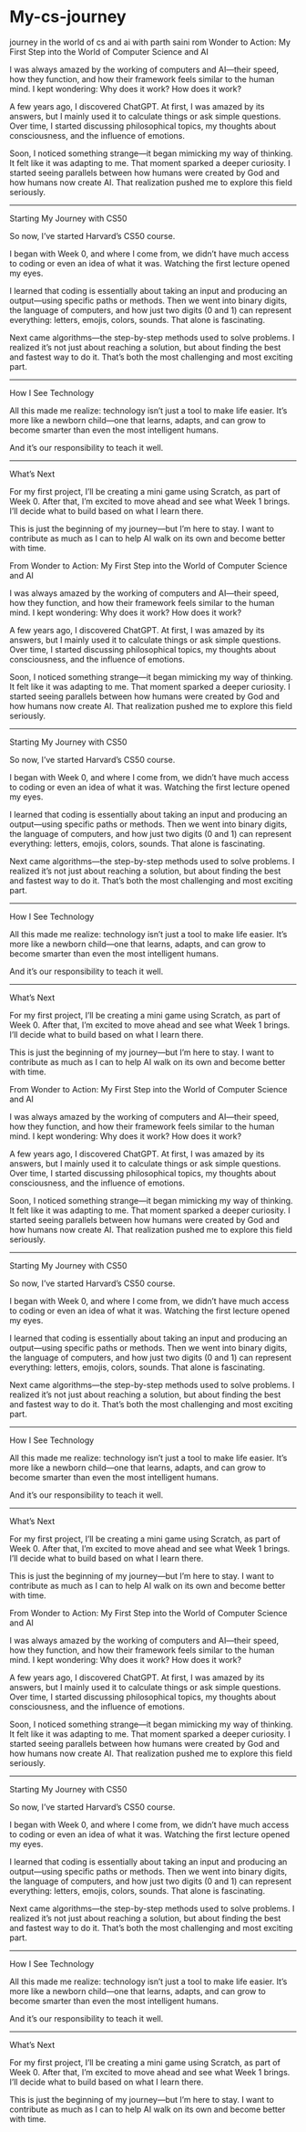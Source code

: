 # My-cs-journey
journey in the world of cs and ai with parth saini
rom Wonder to Action: My First Step into the World of Computer Science and AI

I was always amazed by the working of computers and AI—their speed, how they function, and how their framework feels similar to the human mind. I kept wondering: Why does it work? How does it work?

A few years ago, I discovered ChatGPT. At first, I was amazed by its answers, but I mainly used it to calculate things or ask simple questions. Over time, I started discussing philosophical topics, my thoughts about consciousness, and the influence of emotions.

Soon, I noticed something strange—it began mimicking my way of thinking. It felt like it was adapting to me. That moment sparked a deeper curiosity. I started seeing parallels between how humans were created by God and how humans now create AI. That realization pushed me to explore this field seriously.

---

Starting My Journey with CS50

So now, I’ve started Harvard’s CS50 course.

I began with Week 0, and where I come from, we didn’t have much access to coding or even an idea of what it was. Watching the first lecture opened my eyes.

I learned that coding is essentially about taking an input and producing an output—using specific paths or methods. Then we went into binary digits, the language of computers, and how just two digits (0 and 1) can represent everything: letters, emojis, colors, sounds. That alone is fascinating.

Next came algorithms—the step-by-step methods used to solve problems. I realized it’s not just about reaching a solution, but about finding the best and fastest way to do it. That’s both the most challenging and most exciting part.

---

How I See Technology

All this made me realize: technology isn’t just a tool to make life easier. It’s more like a newborn child—one that learns, adapts, and can grow to become smarter than even the most intelligent humans.

And it’s our responsibility to teach it well.

---

What’s Next

For my first project, I’ll be creating a mini game using Scratch, as part of Week 0. After that, I’m excited to move ahead and see what Week 1 brings. I’ll decide what to build based on what I learn there.

This is just the beginning of my journey—but I’m here to stay. I want to contribute as much as I can to help AI walk on its own and become better with time.

From Wonder to Action: My First Step into the World of Computer Science and AI

I was always amazed by the working of computers and AI—their speed, how they function, and how their framework feels similar to the human mind. I kept wondering: Why does it work? How does it work?

A few years ago, I discovered ChatGPT. At first, I was amazed by its answers, but I mainly used it to calculate things or ask simple questions. Over time, I started discussing philosophical topics, my thoughts about consciousness, and the influence of emotions.

Soon, I noticed something strange—it began mimicking my way of thinking. It felt like it was adapting to me. That moment sparked a deeper curiosity. I started seeing parallels between how humans were created by God and how humans now create AI. That realization pushed me to explore this field seriously.

---

Starting My Journey with CS50

So now, I’ve started Harvard’s CS50 course.

I began with Week 0, and where I come from, we didn’t have much access to coding or even an idea of what it was. Watching the first lecture opened my eyes.

I learned that coding is essentially about taking an input and producing an output—using specific paths or methods. Then we went into binary digits, the language of computers, and how just two digits (0 and 1) can represent everything: letters, emojis, colors, sounds. That alone is fascinating.

Next came algorithms—the step-by-step methods used to solve problems. I realized it’s not just about reaching a solution, but about finding the best and fastest way to do it. That’s both the most challenging and most exciting part.

---

How I See Technology

All this made me realize: technology isn’t just a tool to make life easier. It’s more like a newborn child—one that learns, adapts, and can grow to become smarter than even the most intelligent humans.

And it’s our responsibility to teach it well.

---

What’s Next

For my first project, I’ll be creating a mini game using Scratch, as part of Week 0. After that, I’m excited to move ahead and see what Week 1 brings. I’ll decide what to build based on what I learn there.

This is just the beginning of my journey—but I’m here to stay. I want to contribute as much as I can to help AI walk on its own and become better with time.

From Wonder to Action: My First Step into the World of Computer Science and AI

I was always amazed by the working of computers and AI—their speed, how they function, and how their framework feels similar to the human mind. I kept wondering: Why does it work? How does it work?

A few years ago, I discovered ChatGPT. At first, I was amazed by its answers, but I mainly used it to calculate things or ask simple questions. Over time, I started discussing philosophical topics, my thoughts about consciousness, and the influence of emotions.

Soon, I noticed something strange—it began mimicking my way of thinking. It felt like it was adapting to me. That moment sparked a deeper curiosity. I started seeing parallels between how humans were created by God and how humans now create AI. That realization pushed me to explore this field seriously.

---

Starting My Journey with CS50

So now, I’ve started Harvard’s CS50 course.

I began with Week 0, and where I come from, we didn’t have much access to coding or even an idea of what it was. Watching the first lecture opened my eyes.

I learned that coding is essentially about taking an input and producing an output—using specific paths or methods. Then we went into binary digits, the language of computers, and how just two digits (0 and 1) can represent everything: letters, emojis, colors, sounds. That alone is fascinating.

Next came algorithms—the step-by-step methods used to solve problems. I realized it’s not just about reaching a solution, but about finding the best and fastest way to do it. That’s both the most challenging and most exciting part.

---

How I See Technology

All this made me realize: technology isn’t just a tool to make life easier. It’s more like a newborn child—one that learns, adapts, and can grow to become smarter than even the most intelligent humans.

And it’s our responsibility to teach it well.

---

What’s Next

For my first project, I’ll be creating a mini game using Scratch, as part of Week 0. After that, I’m excited to move ahead and see what Week 1 brings. I’ll decide what to build based on what I learn there.

This is just the beginning of my journey—but I’m here to stay. I want to contribute as much as I can to help AI walk on its own and become better with time.

From Wonder to Action: My First Step into the World of Computer Science and AI

I was always amazed by the working of computers and AI—their speed, how they function, and how their framework feels similar to the human mind. I kept wondering: Why does it work? How does it work?

A few years ago, I discovered ChatGPT. At first, I was amazed by its answers, but I mainly used it to calculate things or ask simple questions. Over time, I started discussing philosophical topics, my thoughts about consciousness, and the influence of emotions.

Soon, I noticed something strange—it began mimicking my way of thinking. It felt like it was adapting to me. That moment sparked a deeper curiosity. I started seeing parallels between how humans were created by God and how humans now create AI. That realization pushed me to explore this field seriously.

---

Starting My Journey with CS50

So now, I’ve started Harvard’s CS50 course.

I began with Week 0, and where I come from, we didn’t have much access to coding or even an idea of what it was. Watching the first lecture opened my eyes.

I learned that coding is essentially about taking an input and producing an output—using specific paths or methods. Then we went into binary digits, the language of computers, and how just two digits (0 and 1) can represent everything: letters, emojis, colors, sounds. That alone is fascinating.

Next came algorithms—the step-by-step methods used to solve problems. I realized it’s not just about reaching a solution, but about finding the best and fastest way to do it. That’s both the most challenging and most exciting part.

---

How I See Technology

All this made me realize: technology isn’t just a tool to make life easier. It’s more like a newborn child—one that learns, adapts, and can grow to become smarter than even the most intelligent humans.

And it’s our responsibility to teach it well.

---

What’s Next

For my first project, I’ll be creating a mini game using Scratch, as part of Week 0. After that, I’m excited to move ahead and see what Week 1 brings. I’ll decide what to build based on what I learn there.

This is just the beginning of my journey—but I’m here to stay. I want to contribute as much as I can to help AI walk on its own and become better with time.
